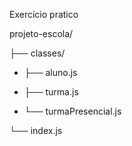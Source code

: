 Exercício pratico

projeto-escola/


├── classes/

-   ├── aluno.js

-   ├── turma.js

-   └── turmaPresencial.js


└── index.js
